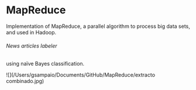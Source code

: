 # MapReduce

Implementation of MapReduce, a parallel algorithm to process big data sets, and used in Hadoop.

###### News articles labeler
using naïve Bayes classification.

![](/Users/gsampaio/Documents/GitHub/MapReduce/extracto combinado.jpg)